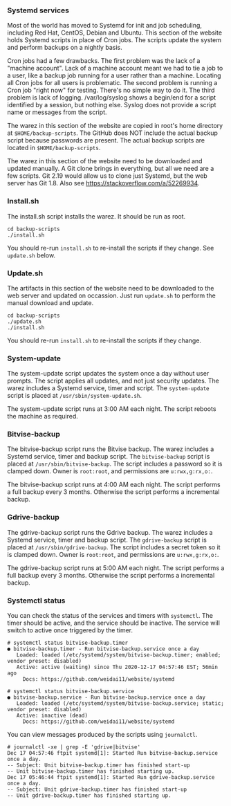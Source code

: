 ### Systemd services

Most of the world has moved to Systemd for init and job scheduling, including Red Hat, CentOS, Debian and Ubuntu. This section of the website holds Systemd scripts in place of Cron jobs. The scripts update the system and perform backups on a nightly basis.

Cron jobs had a few drawbacks. The first problem was the lack of a "machine account". Lack of a machine account meant we had to tie a job to a user, like a backup job running for a user rather than a machine. Locating all Cron jobs for all users is problematic. The second problem is running a Cron job "right now" for testing. There's no simple way to do it. The third problem is lack of logging. /var/log/syslog shows a begin/end for a script identified by a session, but nothing else. Syslog does not provide a script name or messages from the script.

The warez in this section of the website are copied in root's home directory at `$HOME/backup-scripts`. The GitHub does NOT include the actual backup script because passwords are present. The actual backup scripts are located in `$HOME/backup-scripts`.

The warez in this section of the website need to be downloaded and updated manually. A Git clone brings in everything, but all we need are a few scripts. Git 2.19 would allow us to clone just Systemd, but the web server has Git 1.8. Also see https://stackoverflow.com/a/52269934.

### Install.sh

The install.sh script installs the warez. It should be run as root.

```
cd backup-scripts
./install.sh
```

You should re-run `install.sh` to re-install the scripts if they change. See `update.sh` below.

### Update.sh

The artifacts in this section of the website need to be downloaded to the web server and updated on occassion. Just run `update.sh` to perform the manual download and update.

```
cd backup-scripts
./update.sh
./install.sh
```

You should re-run `install.sh` to re-install the scripts if they change.

### System-update

The system-update script updates the system once a day without user prompts. The script applies all updates, and not just security updates. The warez includes a Systemd service, timer and script. The `system-update` script is placed at `/usr/sbin/system-update.sh`.

The system-update script runs at 3:00 AM each night. The script reboots the machine as required.

### Bitvise-backup

The bitvise-backup script runs the Bitvise backup. The warez includes a Systemd service, timer and backup script. The `bitvise-backup` script is placed at `/usr/sbin/bitvise-backup`. The script includes a password so it is clamped down. Owner is `root:root`, and permissions are `u:rwx,g:rx,o:`.

The bitvise-backup script runs at 4:00 AM each night. The script performs a full backup every 3 months. Otherwise the script performs a incremental backup.

### Gdrive-backup

The gdrive-backup script runs the Gdrive backup. The warez includes a Systemd service, timer and backup script. The `gdrive-backup` script is placed at `/usr/sbin/gdrive-backup`. The script includes a secret token so it is clamped down. Owner is `root:root`, and permissions are `u:rwx,g:rx,o:`.

The gdrive-backup script runs at 5:00 AM each night. The script performs a full backup every 3 months. Otherwise the script performs a incremental backup.

### Systemctl status

You can check the status of the services and timers with `systemctl`. The timer should be active, and the service should be inactive. The service will switch to active once triggered by the timer.

```
# systemctl status bitvise-backup.timer
● bitvise-backup.timer - Run bitvise-backup.service once a day
   Loaded: loaded (/etc/systemd/system/bitvise-backup.timer; enabled; vendor preset: disabled)
   Active: active (waiting) since Thu 2020-12-17 04:57:46 EST; 56min ago
     Docs: https://github.com/weidai11/website/systemd

# systemctl status bitvise-backup.service
● bitvise-backup.service - Run bitvise-backup.service once a day
   Loaded: loaded (/etc/systemd/system/bitvise-backup.service; static; vendor preset: disabled)
   Active: inactive (dead)
     Docs: https://github.com/weidai11/website/systemd
```

You can view messages produced by the scripts using `journalctl`.

```
# journalctl -xe | grep -E 'gdrive|bitvise'
Dec 17 04:57:46 ftpit systemd[1]: Started Run bitvise-backup.service once a day.
-- Subject: Unit bitvise-backup.timer has finished start-up
-- Unit bitvise-backup.timer has finished starting up.
Dec 17 05:46:44 ftpit systemd[1]: Started Run gdrive-backup.service once a day.
-- Subject: Unit gdrive-backup.timer has finished start-up
-- Unit gdrive-backup.timer has finished starting up.
```